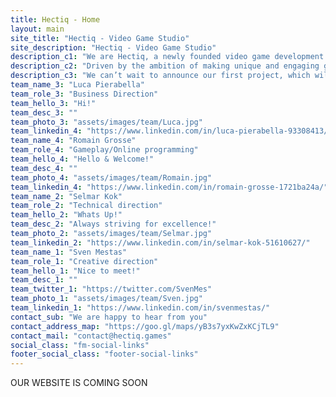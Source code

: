 ```yaml
---
title: Hectiq - Home
layout: main
site_title: "Hectiq - Video Game Studio"
site_description: "Hectiq - Video Game Studio"
description_c1: "We are Hectiq, a newly founded video game development studio based in Bordeaux, France."
description_c2: "Driven by the ambition of making unique and engaging games of various genres, we emphasize creativity, gameplay, and technical innovation. "
description_c3: "We can’t wait to announce our first project, which will be unveiled later this year. Stay tuned!"
team_name_3: "Luca Pierabella"
team_role_3: "Business Direction"
team_hello_3: "Hi!"
team_desc_3: ""
team_photo_3: "assets/images/team/Luca.jpg"
team_linkedin_4: "https://www.linkedin.com/in/luca-pierabella-93308413/"
team_name_4: "Romain Grosse"
team_role_4: "Gameplay/Online programming"
team_hello_4: "Hello & Welcome!"
team_desc_4: ""
team_photo_4: "assets/images/team/Romain.jpg"
team_linkedin_4: "https://www.linkedin.com/in/romain-grosse-1721ba24a/"
team_name_2: "Selmar Kok"
team_role_2: "Technical direction"
team_hello_2: "Whats Up!"
team_desc_2: "Always striving for excellence!"
team_photo_2: "assets/images/team/Selmar.jpg"
team_linkedin_2: "https://www.linkedin.com/in/selmar-kok-51610627/"
team_name_1: "Sven Mestas"
team_role_1: "Creative direction"
team_hello_1: "Nice to meet!"
team_desc_1: ""
team_twitter_1: "https://twitter.com/SvenMes"
team_photo_1: "assets/images/team/Sven.jpg"
team_linkedin_1: "https://www.linkedin.com/in/svenmestas/"
contact_sub: "We are happy to hear from you"
contact_address_map: "https://goo.gl/maps/yB3s7yxKwZxKCjTL9"
contact_mail: "contact@hectiq.games"
social_class: "fm-social-links"
footer_social_class: "footer-social-links"
---
```


OUR WEBSITE IS COMING SOON

